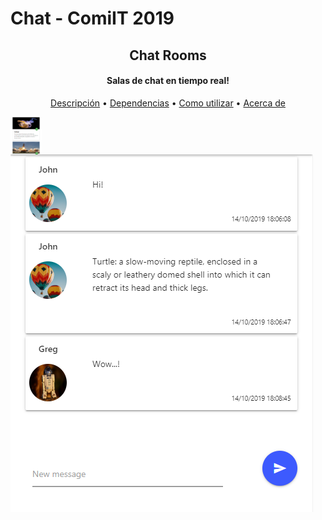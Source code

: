 # Chat - ComiIT 2019

<h2 align="center">Chat Rooms</h2>
<h4 align="center">Salas de chat en tiempo real!</h4>

<p align="center">
  <a href="#descripcion">Descripción</a> •
  <a href="#dependencias">Dependencias</a> •
  <a href="#como-utilizar">Como utilizar</a> •
  <a href="#acerca-de">Acerca de</a>
</p>

<a href="#!"><img align="left" width="10%" src="https://github.com/P-Jonathan/Chat/blob/master/src/uploads/default/example-3.PNG"></a>
<a href="#!"><img align="left" src="https://github.com/P-Jonathan/Chat/blob/master/src/uploads/default/example-4.PNG"></a>

